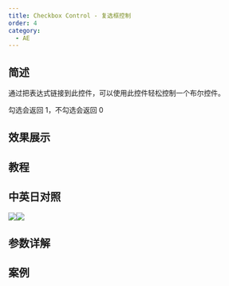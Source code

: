 ```yaml
---
title: Checkbox Control - 复选框控制
order: 4
category:
  - AE
---
```


## 简述

通过把表达式链接到此控件，可以使用此控件轻松控制一个布尔控件。

勾选会返回 1，不勾选会返回 0

## 效果展示

## 教程

## 中英日对照

![](https://mir.yuelili.com/wp-content/uploads/user/AE/effects/AE-Effects-Expression-Controls-Checkbox_Control.png)![](https://mir.yuelili.com/wp-content/uploads/user/AE/effects/AE-Effects-Expression-Controls-Checkbox_Control_cn.png)

## 参数详解

## 案例

